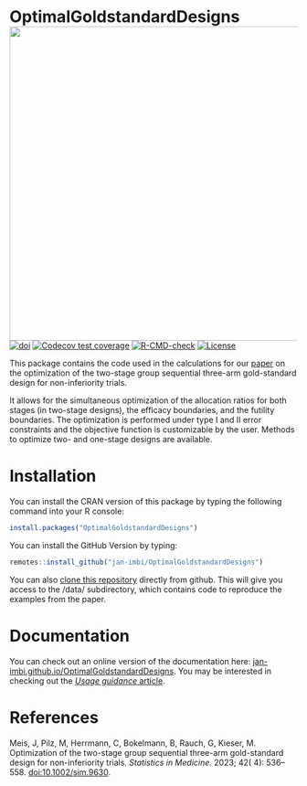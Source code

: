
<!-- README.md is generated from README.Rmd. Please edit that file -->

# OptimalGoldstandardDesigns <a href='https://github.com/jan-imbi/OptimalGoldstandardDesigns'><img src='man/figures/sticker.png' align="right" height="550" /></a>

<!-- badges: start -->

[![doi](https://img.shields.io/badge/doi-10.1002%2Fsim.9630-blue)](https://doi.org/10.1002/sim.9630)
[![Codecov test
coverage](https://codecov.io/gh/jan-imbi/OptimalGoldstandardDesigns/branch/master/graph/badge.svg)](https://app.codecov.io/gh/jan-imbi/OptimalGoldstandardDesigns?branch=master)
[![R-CMD-check](https://github.com/jan-imbi/OptimalGoldstandardDesigns/actions/workflows/R-CMD-check.yaml/badge.svg)](https://github.com/jan-imbi/OptimalGoldstandardDesigns/actions/workflows/R-CMD-check.yaml)
[![License](https://img.shields.io/github/license/jan-imbi/OptimalGoldstandardDesigns)](https://github.com/jan-imbi/OptimalGoldstandardDesigns/blob/master/LICENSE.md)
<!-- badges: end -->

This package contains the code used in the calculations for our
[paper](https://doi.org/10.1002/sim.9630) on the optimization of the
two-stage group sequential three-arm gold-standard design for
non-inferiority trials.

It allows for the simultaneous optimization of the allocation ratios for
both stages (in two-stage designs), the efficacy boundaries, and the
futility boundaries. The optimization is performed under type I and II
error constraints and the objective function is customizable by the
user. Methods to optimize two- and one-stage designs are available.

# Installation

You can install the CRAN version of this package by typing the following
command into your R console:

``` r
install.packages("OptimalGoldstandardDesigns")
```

You can install the GitHub Version by typing:

``` r
remotes::install_github("jan-imbi/OptimalGoldstandardDesigns")
```

You can also [clone this
repository](https://docs.github.com/en/repositories/creating-and-managing-repositories/cloning-a-repository)
directly from github. This will give you access to the /data/
subdirectory, which contains code to reproduce the examples from the
paper.

# Documentation

You can check out an online version of the documentation here:
[jan-imbi.github.io/OptimalGoldstandardDesigns](https://jan-imbi.github.io/OptimalGoldstandardDesigns/).
You may be interested in checking out the [*Usage guidance*
article](https://jan-imbi.github.io/OptimalGoldstandardDesigns/articles/Introduction.html).

# References

Meis, J, Pilz, M, Herrmann, C, Bokelmann, B, Rauch, G, Kieser, M.
Optimization of the two-stage group sequential three-arm gold-standard
design for non-inferiority trials. *Statistics in Medicine.* 2023; 42(
4): 536– 558. [doi:10.1002/sim.9630](https://doi.org/10.1002/sim.9630).
